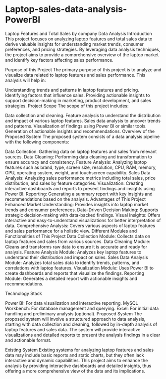 # Laptop-sales-data-analysis-PowerBI
Laptop Features and Total Sales by company Data Analysis
Introduction
This project focuses on analyzing laptop features and total sales data to derive valuable insights for understanding market trends, consumer preferences, and pricing strategies. By leveraging data analysis techniques, the project aims to provide a comprehensive overview of the laptop market and identify key factors affecting sales performance.

Purpose of this Project
The primary purpose of this project is to analyze and visualize data related to laptop features and sales performance. This analysis will help in:

Understanding trends and patterns in laptop features and pricing.
Identifying factors that influence sales.
Providing actionable insights to support decision-making in marketing, product development, and sales strategies.
Project Scope
The scope of this project includes:

Data collection and cleaning.
Feature analysis to understand the distribution and impact of various laptop features.
Sales data analysis to uncover trends and patterns.
Visualization of findings using Power BI or similar tools.
Generation of actionable insights and recommendations.
Overview of the Proposed System
The proposed system consists of a data analysis pipeline with the following components:

Data Collection: Gathering data on laptop features and sales from relevant sources.
Data Cleaning: Performing data cleaning and transformation to ensure accuracy and consistency.
Feature Analysis: Analyzing laptop features such as brand, type, screen size, resolution, CPU, RAM, memory, GPU, operating system, weight, and touchscreen capability.
Sales Data Analysis: Analyzing sales performance metrics including total sales, price distribution, and sales by feature categories.
Visualization: Creating interactive dashboards and reports to present findings and insights using Power BI.
Reporting: Generating a summary report with key insights and recommendations based on the analysis.
Advantages of This Project
Enhanced Market Understanding: Provides insights into laptop market trends and consumer preferences.
Data-Driven Decision Making: Supports strategic decision-making with data-backed findings.
Visual Insights: Offers interactive and easy-to-understand visualizations for better interpretation of data.
Comprehensive Analysis: Covers various aspects of laptop features and sales performance for a holistic view.
Different Modules and Functionalities of This Project
Data Collection Module:
Collects data on laptop features and sales from various sources.
Data Cleaning Module:
Cleans and transforms raw data to ensure it is accurate and ready for analysis.
Feature Analysis Module:
Analyzes key laptop features to understand their distribution and impact on sales.
Sales Data Analysis Module:
Analyzes total sales data to identify trends, patterns, and correlations with laptop features.
Visualization Module:
Uses Power BI to create dashboards and reports that visualize the findings.
Reporting Module:
Generates a detailed report with actionable insights and recommendations.

Technology Stack

Power BI: For data visualization and interactive reporting.
MySQL Workbench: For database management and querying.
Excel: For initial data handling and preliminary analysis (optional).
Proposed System
The proposed system will involve a structured approach to data analysis, starting with data collection and cleaning, followed by in-depth analysis of laptop features and sales data. The system will provide interactive visualizations and detailed reports to present the analysis findings in a clear and actionable format.

Existing System
Existing systems for analyzing laptop features and sales data may include basic reports and static charts, but they often lack interactive and dynamic capabilities. This project aims to enhance the analysis by providing interactive dashboards and detailed insights, thus offering a more comprehensive view of the data and its implications.
